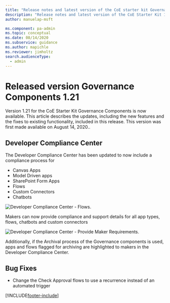 ```yaml
---
title: "Release notes and latest version of the CoE starter kit Governance components 1.21 | MicrosoftDocs"
description: "Release notes and latest version of the CoE Starter Kit 1.21."
author: manuelap-msft

ms.component: pa-admin
ms.topic: conceptual
ms.date: 08/14/2020
ms.subservice: guidance
ms.author: mapichle
ms.reviewer: jimholtz
search.audienceType: 
  - admin
---
```


# Released version Governance Components 1.21

Version 1.21 for the CoE Starter Kit Governance Components is now available. This article describes the updates, including the new features and the fixes to existing functionality, included in this release. This version was first made available on August 14, 2020..

## Developer Compliance Center

The Developer Compliance Center has been updated to now include a compliance process for

- Canvas Apps
- Model Driven apps
- SharePoint Form Apps
- Flows
- Custom Connectors
- Chatbots

![Developer Compliance Center - Flows.](../media/compliancecenter-1.png "Developer Compliance Center - Flows")

Makers can now provide compliance and support details for all app types, flows, chatbots and custom connectors

![Developer Compliance Center - Provide Maker Requirements.](../media/compliancecenter-3.png "Developer Compliance Center - Provide Maker Requirements")

Additionally, if the Archival process of the Governance components is used, apps and flows flagged for archiving are highlighted to makers in the Developer Compliance Center.

## Bug Fixes

- Change the Check Approval flows to use a recurrence instead of an automated trigger


[!INCLUDE[footer-include](../../../includes/footer-banner.md)]
